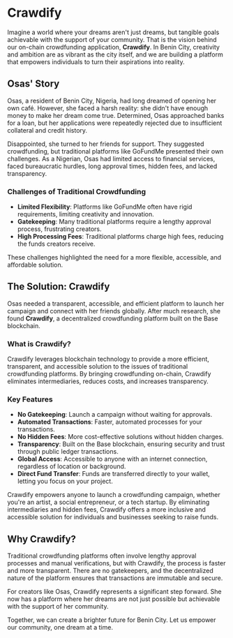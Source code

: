 # Crawdify

Imagine a world where your dreams aren't just dreams, but tangible goals achievable with the support of your community. That is the vision behind our on-chain crowdfunding application, **Crawdify**. In Benin City, creativity and ambition are as vibrant as the city itself, and we are building a platform that empowers individuals to turn their aspirations into reality.

## Osas' Story

Osas, a resident of Benin City, Nigeria, had long dreamed of opening her own café. However, she faced a harsh reality: she didn't have enough money to make her dream come true. Determined, Osas approached banks for a loan, but her applications were repeatedly rejected due to insufficient collateral and credit history.

Disappointed, she turned to her friends for support. They suggested crowdfunding, but traditional platforms like GoFundMe presented their own challenges. As a Nigerian, Osas had limited access to financial services, faced bureaucratic hurdles, long approval times, hidden fees, and lacked transparency.

### Challenges of Traditional Crowdfunding

-   **Limited Flexibility**: Platforms like GoFundMe often have rigid requirements, limiting creativity and innovation.
-   **Gatekeeping**: Many traditional platforms require a lengthy approval process, frustrating creators.
-   **High Processing Fees**: Traditional platforms charge high fees, reducing the funds creators receive.

These challenges highlighted the need for a more flexible, accessible, and affordable solution.

## The Solution: Crawdify

Osas needed a transparent, accessible, and efficient platform to launch her campaign and connect with her friends globally. After much research, she found **Crawdify**, a decentralized crowdfunding platform built on the Base blockchain.

### What is Crawdify?

Crawdify leverages blockchain technology to provide a more efficient, transparent, and accessible solution to the issues of traditional crowdfunding platforms. By bringing crowdfunding on-chain, Crawdify eliminates intermediaries, reduces costs, and increases transparency.

### Key Features

-   **No Gatekeeping**: Launch a campaign without waiting for approvals.
-   **Automated Transactions**: Faster, automated processes for your transactions.
-   **No Hidden Fees**: More cost-effective solutions without hidden charges.
-   **Transparency**: Built on the Base blockchain, ensuring security and trust through public ledger transactions.
-   **Global Access**: Accessible to anyone with an internet connection, regardless of location or background.
-   **Direct Fund Transfer**: Funds are transferred directly to your wallet, letting you focus on your project.

Crawdify empowers anyone to launch a crowdfunding campaign, whether you're an artist, a social entrepreneur, or a tech startup. By eliminating intermediaries and hidden fees, Crawdify offers a more inclusive and accessible solution for individuals and businesses seeking to raise funds.

## Why Crawdify?

Traditional crowdfunding platforms often involve lengthy approval processes and manual verifications, but with Crawdify, the process is faster and more transparent. There are no gatekeepers, and the decentralized nature of the platform ensures that transactions are immutable and secure.

For creators like Osas, Crawdify represents a significant step forward. She now has a platform where her dreams are not just possible but achievable with the support of her community.

Together, we can create a brighter future for Benin City. Let us empower our community, one dream at a time.
